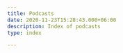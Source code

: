 ```yaml
---
title: Podcasts
date: 2020-11-23T15:28:43.000+06:00
description: Index of podcasts
type: index

---
```

